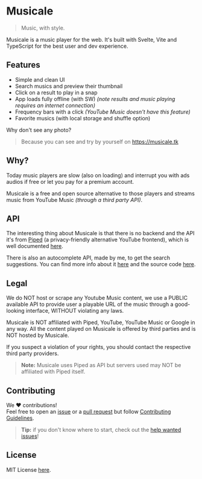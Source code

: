 # Musicale

> Music, with style.

Musicale is a music player for the web. It's built with Svelte, Vite and TypeScript for the best user and dev experience.

## Features

- Simple and clean UI
- Search musics and preview their thumbnail
- Click on a result to play in a snap
- App loads fully offline (with SW) _(note results and music playing requires an internet connection)_
- Frequency bars with a click _(YouTube Music doesn't have this feature)_
- Favorite musics (with local storage and shuffle option)

Why don't see any photo?

> Because you can see and try by yourself on https://musicale.tk

## Why?

Today music players are slow (also on loading) and interrupt you with ads audios if free or let you pay for a premium account.

Musicale is a free and open source alternative to those players and streams music from YouTube Music _(through a third party API)_.

## API

The interesting thing about Musicale is that there is no backend and the API it's from [Piped](https://github.com/TeamPiped/Piped) (a privacy-friendly alternative YouTube frontend), which is well documented [here](https://piped-docs.kavin.rocks/).

There is also an autocomplete API, made by me, to get the search suggestions. You can find more info about it [here](https://musicautocomplete.deno.dev/) and the source code [here](https://github.com/Bellisario/musicautocomplete).

## Legal

We do NOT host or scrape any Youtube Music content, we use a PUBLIC available API to provide user a playable URL of the music through a good-looking interface, WITHOUT violating any laws.

Musicale is NOT affiliated with Piped, YouTube, YouTube Music or Google in any way. All the content played on Musicale is offered by third parties and is NOT hosted by Musicale.

If you suspect a violation of your rights, you should contact the respective third party providers.

> **Note:** Musicale uses Piped as API but servers used may NOT be affiliated with Piped itself.

## Contributing

We :heart: contributions!\
Feel free to open an [issue](https://github.com/Bellisario/musicale/issues) or a [pull request](https://github.com/Bellisario/musicale/pulls) but follow [Contributing Guidelines](https://github.com/Bellisario/musicale/blob/main/CONTRIBUTING.md).

> **Tip:** if you don't know where to start, check out the [help wanted issues](https://github.com/Bellisario/musicale/labels/help%20wanted)!

## License

MIT License [here](https://github.com/Bellisario/musicale/blob/main/LICENSE).

